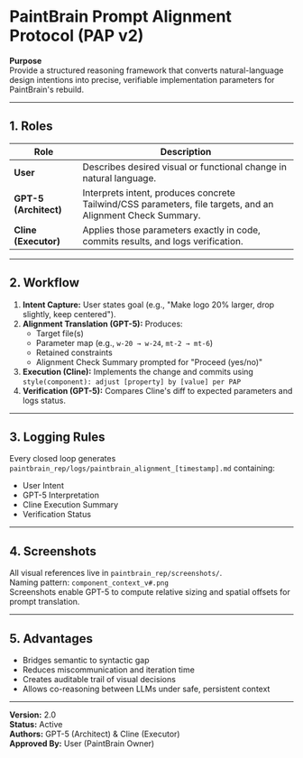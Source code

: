 # PaintBrain Prompt Alignment Protocol (PAP v2)

**Purpose**  
Provide a structured reasoning framework that converts natural-language design intentions into precise, verifiable implementation parameters for PaintBrain's rebuild.

---

## 1. Roles
| Role | Description |
|------|--------------|
| **User** | Describes desired visual or functional change in natural language. |
| **GPT-5 (Architect)** | Interprets intent, produces concrete Tailwind/CSS parameters, file targets, and an Alignment Check Summary. |
| **Cline (Executor)** | Applies those parameters exactly in code, commits results, and logs verification. |

---

## 2. Workflow
1. **Intent Capture:** User states goal (e.g., "Make logo 20% larger, drop slightly, keep centered").  
2. **Alignment Translation (GPT-5):** Produces:
   - Target file(s)  
   - Parameter map (e.g., `w-20 → w-24`, `mt-2 → mt-6`)  
   - Retained constraints  
   - Alignment Check Summary prompted for "Proceed (yes/no)"
3. **Execution (Cline):** Implements the change and commits using  
   `style(component): adjust [property] by [value] per PAP`
4. **Verification (GPT-5):** Compares Cline's diff to expected parameters and logs status.

---

## 3. Logging Rules
Every closed loop generates  
`paintbrain_rep/logs/paintbrain_alignment_[timestamp].md` containing:
- User Intent  
- GPT-5 Interpretation  
- Cline Execution Summary  
- Verification Status  

---

## 4. Screenshots
All visual references live in `paintbrain_rep/screenshots/`.  
Naming pattern: `component_context_v#.png`  
Screenshots enable GPT-5 to compute relative sizing and spatial offsets for prompt translation.

---

## 5. Advantages
- Bridges semantic to syntactic gap  
- Reduces miscommunication and iteration time  
- Creates auditable trail of visual decisions  
- Allows co-reasoning between LLMs under safe, persistent context  

---

**Version:** 2.0  
**Status:** Active  
**Authors:** GPT-5 (Architect) & Cline (Executor)  
**Approved By:** User (PaintBrain Owner)  
